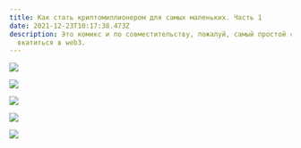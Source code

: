 ```yaml
---
title: Как стать криптомиллионером для самых маленьких. Часть 1
date: 2021-12-23T10:17:38.473Z
description: Это комикс и по совместительству, пожалуй, самый простой способ
  вкатиться в web3.
---
```

![](/assets/crypto-1.001.jpeg)

![](/assets/crypto-2.001.jpeg)

![](/assets/crypto-3.001.jpeg)

![](/assets/crypto-4.001.jpeg)

![](/assets/crypto-5.5.001.jpeg)